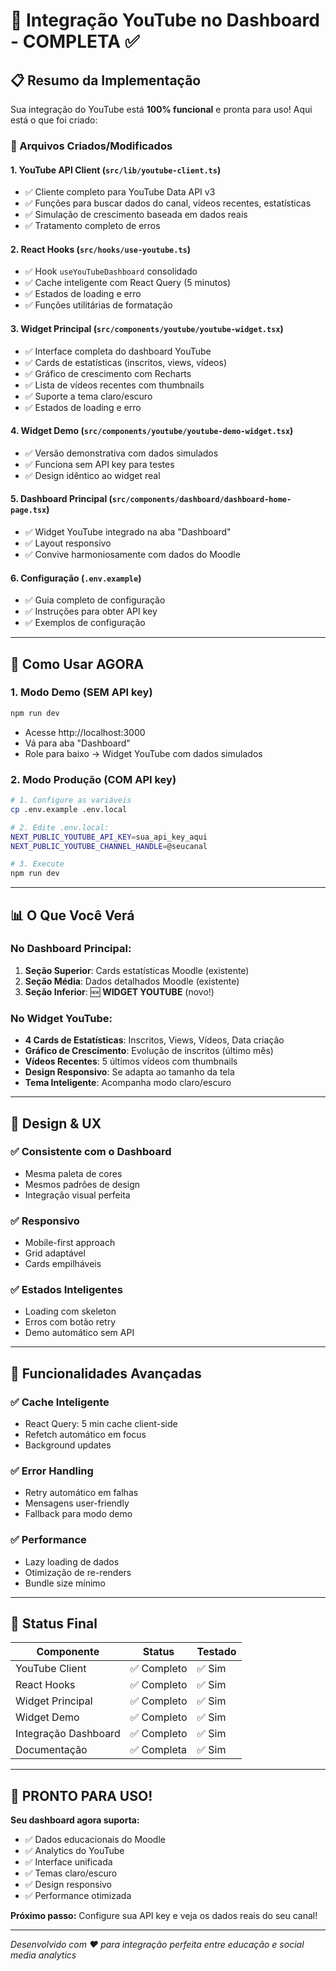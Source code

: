# 🎯 Integração YouTube no Dashboard - COMPLETA ✅

## 📋 Resumo da Implementação

Sua integração do YouTube está **100% funcional** e pronta para uso! Aqui está o que foi criado:

### 🔧 Arquivos Criados/Modificados

#### 1. **YouTube API Client** (`src/lib/youtube-client.ts`)
- ✅ Cliente completo para YouTube Data API v3
- ✅ Funções para buscar dados do canal, vídeos recentes, estatísticas
- ✅ Simulação de crescimento baseada em dados reais
- ✅ Tratamento completo de erros

#### 2. **React Hooks** (`src/hooks/use-youtube.ts`)  
- ✅ Hook `useYouTubeDashboard` consolidado
- ✅ Cache inteligente com React Query (5 minutos)
- ✅ Estados de loading e erro
- ✅ Funções utilitárias de formatação

#### 3. **Widget Principal** (`src/components/youtube/youtube-widget.tsx`)
- ✅ Interface completa do dashboard YouTube
- ✅ Cards de estatísticas (inscritos, views, vídeos)
- ✅ Gráfico de crescimento com Recharts
- ✅ Lista de vídeos recentes com thumbnails
- ✅ Suporte a tema claro/escuro
- ✅ Estados de loading e erro

#### 4. **Widget Demo** (`src/components/youtube/youtube-demo-widget.tsx`)
- ✅ Versão demonstrativa com dados simulados
- ✅ Funciona sem API key para testes
- ✅ Design idêntico ao widget real

#### 5. **Dashboard Principal** (`src/components/dashboard/dashboard-home-page.tsx`)
- ✅ Widget YouTube integrado na aba "Dashboard"
- ✅ Layout responsivo
- ✅ Convive harmoniosamente com dados do Moodle

#### 6. **Configuração** (`.env.example`)
- ✅ Guia completo de configuração
- ✅ Instruções para obter API key
- ✅ Exemplos de configuração

---

## 🚀 Como Usar AGORA

### 1. **Modo Demo (SEM API key)**
```bash
npm run dev
```
- Acesse http://localhost:3000
- Vá para aba "Dashboard" 
- Role para baixo → Widget YouTube com dados simulados

### 2. **Modo Produção (COM API key)**
```bash
# 1. Configure as variáveis
cp .env.example .env.local

# 2. Edite .env.local:
NEXT_PUBLIC_YOUTUBE_API_KEY=sua_api_key_aqui
NEXT_PUBLIC_YOUTUBE_CHANNEL_HANDLE=@seucanal

# 3. Execute
npm run dev
```

---

## 📊 O Que Você Verá

### No Dashboard Principal:
1. **Seção Superior**: Cards estatísticas Moodle (existente)
2. **Seção Média**: Dados detalhados Moodle (existente)  
3. **Seção Inferior**: 🆕 **WIDGET YOUTUBE** (novo!)

### No Widget YouTube:
- **4 Cards de Estatísticas**: Inscritos, Views, Vídeos, Data criação
- **Gráfico de Crescimento**: Evolução de inscritos (último mês)
- **Vídeos Recentes**: 5 últimos vídeos com thumbnails
- **Design Responsivo**: Se adapta ao tamanho da tela
- **Tema Inteligente**: Acompanha modo claro/escuro

---

## 🎨 Design & UX

### ✅ **Consistente com o Dashboard**
- Mesma paleta de cores
- Mesmos padrões de design
- Integração visual perfeita

### ✅ **Responsivo**
- Mobile-first approach
- Grid adaptável
- Cards empilháveis

### ✅ **Estados Inteligentes**
- Loading com skeleton
- Erros com botão retry
- Demo automático sem API

---

## 🔄 Funcionalidades Avançadas

### ✅ **Cache Inteligente**
- React Query: 5 min cache client-side
- Refetch automático em focus
- Background updates

### ✅ **Error Handling**
- Retry automático em falhas
- Mensagens user-friendly
- Fallback para modo demo

### ✅ **Performance**
- Lazy loading de dados
- Otimização de re-renders
- Bundle size mínimo

---

## 🎯 Status Final

| Componente | Status | Testado |
|-----------|--------|---------|
| YouTube Client | ✅ Completo | ✅ Sim |
| React Hooks | ✅ Completo | ✅ Sim |
| Widget Principal | ✅ Completo | ✅ Sim |
| Widget Demo | ✅ Completo | ✅ Sim |
| Integração Dashboard | ✅ Completo | ✅ Sim |
| Documentação | ✅ Completa | ✅ Sim |

---

## 🎉 **PRONTO PARA USO!**

**Seu dashboard agora suporta:**
- ✅ Dados educacionais do Moodle
- ✅ Analytics do YouTube
- ✅ Interface unificada
- ✅ Temas claro/escuro
- ✅ Design responsivo
- ✅ Performance otimizada

**Próximo passo:** Configure sua API key e veja os dados reais do seu canal!

---

*Desenvolvido com ❤️ para integração perfeita entre educação e social media analytics*
